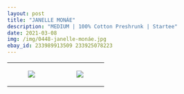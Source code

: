 ```yaml
---
layout: post
title: "JANELLE MONÁE"
description: "MEDIUM | 100% Cotton Preshrunk | Startee"
date: 2021-03-08
img: /img/0448-janelle-monáe.jpg
ebay_id: 233989913509 233925078223
---
```




<table style="width:100%;"><tr><td style="vertical-align:top;">
      <figure class="tmblr-full" data-orig-height="2048" data-orig-width="1365" data-orig-src="https://concertshirts.netlify.app/shirts/0448/0448-01.jpg"><img src="https://64.media.tumblr.com/5e59d1c38ab9cb000bc320675c57891f/4202ac1dc6587dc6-b9/s540x810/166cf6009b3d7bd07155ce0def6571e6bb7039b3.jpg" data-orig-height="2048" data-orig-width="1365" data-orig-src="https://concertshirts.netlify.app/shirts/0448/0448-01.jpg"/></figure></td>
    <td style="vertical-align:top;">
      <figure class="tmblr-full" data-orig-height="2048" data-orig-width="1365" data-orig-src="https://concertshirts.netlify.app/shirts/0448/0448-02.jpg"><img src="https://64.media.tumblr.com/b0e90d9782e2037c96643eb98b832ccd/4202ac1dc6587dc6-ea/s540x810/b8b61985eab2e3e2a790084075bda7a49bd83ea6.jpg" data-orig-height="2048" data-orig-width="1365" data-orig-src="https://concertshirts.netlify.app/shirts/0448/0448-02.jpg"/></figure></td>
  </tr></table>
